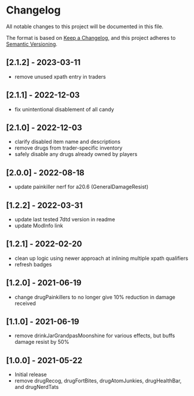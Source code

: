 # Changelog

All notable changes to this project will be documented in this file.

The format is based on [Keep a Changelog](https://keepachangelog.com/en/1.0.0/),
and this project adheres to [Semantic Versioning](https://semver.org/spec/v2.0.0.html).

## [2.1.2] - 2023-03-11

- remove unused xpath entry in traders

## [2.1.1] - 2022-12-03

- fix unintentional disablement of all candy

## [2.1.0] - 2022-12-03

- clarify disabled item name and descriptions
- remove drugs from trader-specific inventory
- safely disable any drugs already owned by players

## [2.0.0] - 2022-08-18

- update painkiller nerf for a20.6 (GeneralDamageResist)

## [1.2.2] - 2022-03-31

- update last tested 7dtd version in readme
- update ModInfo link

## [1.2.1] - 2022-02-20

- clean up logic using newer approach at inlining multiple xpath qualifiers
- refresh badges

## [1.2.0] - 2021-06-19

- change drugPainkillers to no longer give 10% reduction in damage received

## [1.1.0] - 2021-06-19

- remove drinkJarGrandpasMoonshine for various effects, but buffs damage resist by 50%

## [1.0.0] - 2021-05-22

- Initial release
- remove drugRecog, drugFortBites, drugAtomJunkies, drugHealthBar, and drugNerdTats
